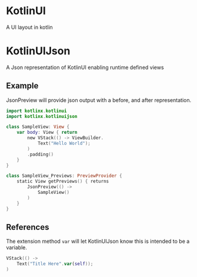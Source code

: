 # KotlinUI

A UI layout in kotlin

# KotlinUIJson

A Json representation of KotlinUI enabling runtime defined views

## Example

JsonPreview will provide json output with a before, and after representation.

```kotlin
import kotlinx.kotlinui
import kotlinx.kotlinuijson

class SampleView: View {
    var body: View { return
        new VStack(() -> ViewBuilder.
            Text("Hello World");
        )
        .padding()
    }
}

class SampleView_Previews: PreviewProvider {
    static View getPreviews() { returns
        JsonPreview(() ->
            SampleView()
        )
    }
}
```

## References

The extension method `var` will let KotlinUIJson know this is intended to be a variable.

```kotlin
VStack(() ->
    Text("Title Here".var(self));
)
```

